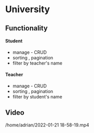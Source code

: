 # University

## Functionality

#### Student 
* manage - CRUD
* sorting , pagination
* filter by teacher's name

#### Teacher 
* manage - CRUD
* sorting , pagination
* filter by student's name


## Video
/home/adrian/2022-01-21 18-58-19.mp4
